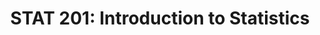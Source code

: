 ---
# Documentation: https://sourcethemes.com/academic/docs/managing-content/
title: "STAT 201: Introduction to Statistics"

# Talk start and end times.
#   End time can optionally be hidden by prefixing the line with `#`.
date: 
date_end: 
all_day: 

# Is this a featured talk? (true/false)
featured: true

# Featured image
# To use, add an image named `featured.jpg/png` to your page's folder. 
# Focal points: Smart, Center, TopLeft, Top, TopRight, Left, Right, BottomLeft, Bottom, BottomRight.
image:
  caption: ""
  focal_point: ""
  preview_only: false

# Custom links (optional).
#   Uncomment and edit lines below to show custom links.
# links:
# - name: Follow
#   url: https://twitter.com
#   icon_pack: fab
#   icon: twitter
---